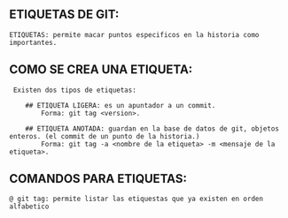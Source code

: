 ## ETIQUETAS DE GIT:

    ETIQUETAS: permite macar puntos especificos en la historia como importantes.

## COMO SE CREA UNA ETIQUETA:

     Existen dos tipos de etiquetas:

        ## ETIQUETA LIGERA: es un apuntador a un commit.
            Forma: git tag <version>.

        ## ETIQUETA ANOTADA: guardan en la base de datos de git, objetos enteros. (el commit de un punto de la historia.) 
            Forma: git tag -a <nombre de la etiqueta> -m <mensaje de la etiqueta>.

## COMANDOS PARA ETIQUETAS:

    @ git tag: permite listar las etiquestas que ya existen en orden alfabetico

    



